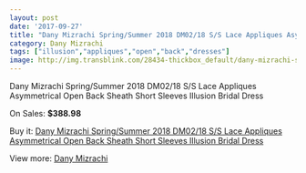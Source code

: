 ```yaml
---
layout: post
date: '2017-09-27'
title: "Dany Mizrachi Spring/Summer 2018 DM02/18 S/S Lace Appliques Asymmetrical Open Back Sheath Short Sleeves Illusion Bridal Dress"
category: Dany Mizrachi
tags: ["illusion","appliques","open","back","dresses"]
image: http://img.transblink.com/28434-thickbox_default/dany-mizrachi-spring-summer-2018-dm02-18-s-s-lace-appliques-asymmetrical-open-back-sheath-short-sleeves-illusion-bridal-dress.jpg
---
```

Dany Mizrachi Spring/Summer 2018 DM02/18 S/S Lace Appliques Asymmetrical Open Back Sheath Short Sleeves Illusion Bridal Dress

On Sales: **$388.98**
<a href="https://www.transblink.com/en/dany-mizrachi/9288-dany-mizrachi-spring-summer-2018-dm02-18-s-s-lace-appliques-asymmetrical-open-back-sheath-short-sleeves-illusion-bridal-dress.html"><amp-img layout="responsive" width="600" height="600" src="//img.transblink.com/28434-thickbox_default/dany-mizrachi-spring-summer-2018-dm02-18-s-s-lace-appliques-asymmetrical-open-back-sheath-short-sleeves-illusion-bridal-dress.jpg" alt="Dany Mizrachi Spring/Summer 2018 DM02/18 S/S Lace Appliques Asymmetrical Open Back Sheath Short Sleeves Illusion Bridal Dress 0" /></a>
<a href="https://www.transblink.com/en/dany-mizrachi/9288-dany-mizrachi-spring-summer-2018-dm02-18-s-s-lace-appliques-asymmetrical-open-back-sheath-short-sleeves-illusion-bridal-dress.html"><amp-img layout="responsive" width="600" height="600" src="//img.transblink.com/28438-thickbox_default/dany-mizrachi-spring-summer-2018-dm02-18-s-s-lace-appliques-asymmetrical-open-back-sheath-short-sleeves-illusion-bridal-dress.jpg" alt="Dany Mizrachi Spring/Summer 2018 DM02/18 S/S Lace Appliques Asymmetrical Open Back Sheath Short Sleeves Illusion Bridal Dress 1" /></a>
<a href="https://www.transblink.com/en/dany-mizrachi/9288-dany-mizrachi-spring-summer-2018-dm02-18-s-s-lace-appliques-asymmetrical-open-back-sheath-short-sleeves-illusion-bridal-dress.html"><amp-img layout="responsive" width="600" height="600" src="//img.transblink.com/28437-thickbox_default/dany-mizrachi-spring-summer-2018-dm02-18-s-s-lace-appliques-asymmetrical-open-back-sheath-short-sleeves-illusion-bridal-dress.jpg" alt="Dany Mizrachi Spring/Summer 2018 DM02/18 S/S Lace Appliques Asymmetrical Open Back Sheath Short Sleeves Illusion Bridal Dress 2" /></a>
<a href="https://www.transblink.com/en/dany-mizrachi/9288-dany-mizrachi-spring-summer-2018-dm02-18-s-s-lace-appliques-asymmetrical-open-back-sheath-short-sleeves-illusion-bridal-dress.html"><amp-img layout="responsive" width="600" height="600" src="//img.transblink.com/28436-thickbox_default/dany-mizrachi-spring-summer-2018-dm02-18-s-s-lace-appliques-asymmetrical-open-back-sheath-short-sleeves-illusion-bridal-dress.jpg" alt="Dany Mizrachi Spring/Summer 2018 DM02/18 S/S Lace Appliques Asymmetrical Open Back Sheath Short Sleeves Illusion Bridal Dress 3" /></a>
<a href="https://www.transblink.com/en/dany-mizrachi/9288-dany-mizrachi-spring-summer-2018-dm02-18-s-s-lace-appliques-asymmetrical-open-back-sheath-short-sleeves-illusion-bridal-dress.html"><amp-img layout="responsive" width="600" height="600" src="//img.transblink.com/28435-thickbox_default/dany-mizrachi-spring-summer-2018-dm02-18-s-s-lace-appliques-asymmetrical-open-back-sheath-short-sleeves-illusion-bridal-dress.jpg" alt="Dany Mizrachi Spring/Summer 2018 DM02/18 S/S Lace Appliques Asymmetrical Open Back Sheath Short Sleeves Illusion Bridal Dress 4" /></a>

Buy it: [Dany Mizrachi Spring/Summer 2018 DM02/18 S/S Lace Appliques Asymmetrical Open Back Sheath Short Sleeves Illusion Bridal Dress](https://www.transblink.com/en/dany-mizrachi/9288-dany-mizrachi-spring-summer-2018-dm02-18-s-s-lace-appliques-asymmetrical-open-back-sheath-short-sleeves-illusion-bridal-dress.html "Dany Mizrachi Spring/Summer 2018 DM02/18 S/S Lace Appliques Asymmetrical Open Back Sheath Short Sleeves Illusion Bridal Dress")

View more: [Dany Mizrachi](https://www.transblink.com/en/82-dany-mizrachi "Dany Mizrachi")